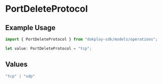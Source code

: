 # PortDeleteProtocol

## Example Usage

```typescript
import { PortDeleteProtocol } from "dokploy-sdk/models/operations";

let value: PortDeleteProtocol = "tcp";
```

## Values

```typescript
"tcp" | "udp"
```
